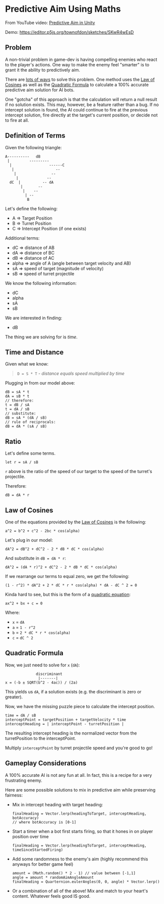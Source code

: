 # Predictive Aim Using Maths

From YouTube video: [Predictive Aim in Unity](https://www.youtube.com/watch?v=2zVwug_agr0)

Demo: https://editor.p5js.org/townofdon/sketches/SKwR4wEsD

## Problem

A non-trivial problem in game-dev is having compelling enemies who react to the player's actions. One way to make the enemy feel "smarter" is to grant it the ability to predictively aim.

There are [lots of ways](https://youtu.be/Z6qBeuN-H1M?si=BnqsTfkygwPBptV-) to solve this problem. One method uses the [Law of Cosines](https://en.wikipedia.org/wiki/Law_of_cosines) as well as the [Quadratic Formula](https://en.wikipedia.org/wiki/Quadratic_formula) to calculate a 100% accurate predictive aim solution for AI bots.

One "gotcha" of this approach is that the calculation will return a null result if no solution exists. This may, however, be a feature rather than a bug. If no intercept solution is found, the AI could continue to fire at the previous intercept solution, fire directly at the target's current position, or decide not to fire at all.

## Definition of Terms

Given the following triangle:

```
A----------   dB
 |         ---------
  |                 ------C
   |                   --
    |                --
     |             --
  dC  |          -- dA
       |       --
        |    --
         | --
          B
```

Let's define the following:

- A => Target Position
- B => Turret Position
- C => Intercept Position (if one exists)

Additional terms:

- dC => distance of AB
- dA => distance of BC
- dB => distance of AC
- alpha => angle of A (angle between target velocity and AB)
- sA => speed of target (magnitude of velocity)
- sB => speed of turret projectile

We know the following information:

- dC
- alpha
- sA
- sB

We are interested in finding:

- dB

The thing we are solving for is _time_.

## Time and Distance

Given what we know:

> `D = S * T` - _distance equals speed multiplied by time_

Plugging in from our model above:

```
dB = sA * t
dA = sB * t
// therefore:
t = dB / sA
t = dA / sB
// substitute:
dB = sA * (dA / sB)
// rule of reciprocals:
dB = dA * (sA / sB)
```

## Ratio

Let's define some terms.

```
let r = sA / sB
```

`r` above is the ratio of the speed of our target to the speed of the turret's projectile.

Therefore:

```
dB = dA * r
```

## Law of Cosines

One of the equations provided by the [Law of Cosines](https://en.wikipedia.org/wiki/Law_of_cosines) is the following:

```
a^2 = b^2 + c^2 - 2bc * cos(alpha)
```

Let's plug in our model:

```
dA^2 = dB^2 + dC^2 - 2 * dB * dC * cos(alpha)
```

And substitute in `dB = dA * r`:

```
dA^2 = (dA * r)^2 + dC^2 - 2 * dB * dC * cos(alpha)
```

If we rearrange our terms to equal zero, we get the following:

```
(1 - r^2) * dA^2 + 2 * dC * r * cos(alpha) * dA - dC ^ 2 = 0
```

Kinda hard to see, but this is the form of a [quadratic equation](https://en.wikipedia.org/wiki/Quadratic_equation):

```
ax^2 + bx + c = 0
```

Where:

- `x` = `dA`
- `a` = `1 - r^2`
- `b` = `2 * dC * r * cos(alpha)`
- `c` = `dC ^ 2`

## Quadratic Formula

Now, we just need to solve for `x` (`dA`):

```
              discriminant
               |-------|
x = (-b ± SQRT(b^2 - 4ac)) / (2a)
```

This yields us `dA`, if a solution exists (e.g. the discriminant is zero or greater).

Now, we have the missing puzzle piece to calculate the intercept position.

```
time = dA / sB
interceptPoint = targetPosition + targetVelocity * time
interceptHeading = | interceptPoint - turretPosition |
```

The resulting intercept heading is the normalized vector from the turretPosition to the interceptPoint.

Multiply `interceptPoint` by turret projectile speed and you're good to go!

## Gameplay Considerations

A 100% accurate AI is not any fun at all. In fact, this is a recipe for a very frustrating enemy.

Here are some possible solutions to mix in predictive aim while preserving fairness:

- Mix in intercept heading with target heading:

    ```
    finalHeading = Vector.lerp(headingToTarget, interceptHeading, botAccuracy)
    // where botAccuracy is [0-1]
    ```

- Start a timer when a bot first starts firing, so that it hones in on player position over time

    ```
    finalHeading = Vector.lerp(headingToTarget, interceptHeading, timeSinceStartedFiring)
    ```

- Add some randomness to the enemy's aim (highly recommend this anyways for better game feel)

    ```
    amount = (Math.random() * 2 - 1) // value between [-1,1] 
    angle = amount * randomAimAngleAmount
    finalHeading = Quarternion.eulerAngles(0, 0, angle) * Vector.lerp()
    ```

- Or a combination of all of the above! Mix and match to your heart's content. Whatever feels good IS good.
